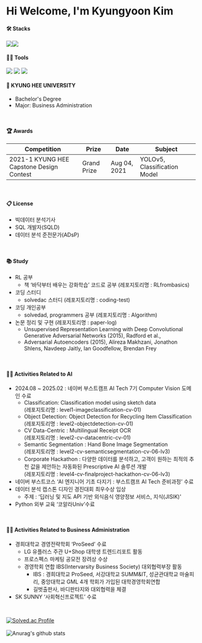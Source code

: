 # Hi Welcome, I'm Kyungyoon Kim

#### 🛠️ Stacks

<img src="https://img.shields.io/badge/Python-3766AB?style=flat-square&logo=Python&logoColor=white"/><img src="https://img.shields.io/badge/PyTorch-EE4C2C?style=flat-square&logo=PyTorch&logoColor=white"/>

#### 💪🏼 Tools 

 <img src="https://img.shields.io/badge/Visual Studio Code-007ACC?style=flat-square&logo=Visual Studio Code&logoColor=white"/> <img src="https://img.shields.io/badge/GitHub-181717?style=flat-square&logo=GitHub&logoColor=white"/> <img src="https://img.shields.io/badge/Anaconda-44A833?style=flat-square&logo=Anaconda&logoColor=white"/>


#### 🏫 KYUNG HEE UNIVERSITY 
- Bachelor's Degree
- Major: Business Administration

<br>

#### 🏆 Awards

|Competition|Prize|Date|Subject|
|------|---|---|-----|
|2021-1 KYUNG HEE Capstone Design Contest|Grand Prize|Aug 04, 2021|YOLOv5, Classification Model|

<br>

#### 📋 License

- 빅데이터 분석기사
- SQL 개발자(SQLD)
- 데이터 분석 준전문가(ADsP)

<br>

#### 📚 Study
- RL 공부
   - 책 ‘바닥부터 배우는 강화학습’ 코드로 공부 (레포지토리명 : RLfrombasics)
- 코딩 스터디
   - solvedac 스터디 (레포지토리명 : coding-test)
- 코딩 개인공부
   - solvedad, programmers 공부 (레포지토리명 : Algorithm) 
- 논문 정리 및 구현 (레포지토리명 : paper-log)
   - Unsupervised Representation Learning with Deep Convolutional Generative Adversarial Networks (2015), Radford et al.,
   - Adversarial Autoencoders (2015), Alireza Makhzani, Jonathon Shlens, Navdeep Jaitly, Ian Goodfellow, Brendan Frey

<br>
 
#### 👩‍💻 Activities Related to AI
- 2024.08 ~ 2025.02 : 네이버 부스트캠프 AI Tech 7기 Computer Vision 도메인 수료  
   - Classification: Classification model using sketch data  
     (레포지토리명 : level1-imageclassification-cv-01)
   - Object Detection: Object Detection for Recycling Item Classification  
     (레포지토리명 : level2-objectdetection-cv-01)
   - CV Data-Centric : Multilingual Receipt OCR  
     (레포지토리명 : level2-cv-datacentric-cv-01)
   - Semantic Segmentation : Hand Bone Image Segmentation  
     (레포지토리명 : level2-cv-semanticsegmentation-cv-06-lv3)   
   - Corporate Hackathon : 다양한 데이터를 분석하고, 고객이 원하는 최적의 추천 값을 제안하는 자동화된 Prescriptive AI 솔루션 개발  
     (레포지토리명 : level4-cv-finalproject-hackathon-cv-06-lv3)  
- 네이버 부스트코스 ‘AI 엔지니어 기초 다지기 : 부스트캠프 AI Tech 준비과정’ 수료
- 데이터 분석 캡스톤 디자인 경진대회 최우수상 입상
  - 주제 :  ‘딥러닝 및 지도 API 기반 외식음식 영양정보 서비스, 지식(JISIK)'
- Python 외부 교육 ‘코알라Univ’수료

<br>

#### 👩‍💻 Activities Related to Business Administration
- 경희대학교 경영전략학회 ‘ProSeed’ 수료
  - LG 유플러스 주관 U+Shop 대학생 트렌드리포트 활동
  - 프로스펙스 마케팅 공모전 장려상 수상
  - 경영학회 연합 IBS(Intervarsity Business Society) 대외협력부장 활동
    - IBS : 경희대학교 ProSeed, 서강대학교 SUMM&IT, 성균관대학교 마술피리, 중앙대학교 GML 4개 학회가 가입된 대학경영학회연합
    - 길벗출판사, 바디판타지와 대외협력을 체결
- SK SUNNY ‘사회혁신프로젝트’ 수료

<br>

[![Solved.ac Profile](http://mazassumnida.wtf/api/generate_badge?boj=ruddbs803)](https://solved.ac/ruddbs803)   
<br>
![Anurag's github stats](https://github-readme-stats.vercel.app/api?username=kkyungyoon&show_icons=true&theme=radical)

